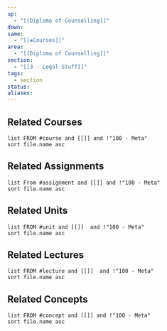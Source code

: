 ```yaml
---
up:
  - "[[Diploma of Counselling]]"
down: 
same:
  - "[[❀Courses]]"
area:
  - "[[Diploma of Counselling]]"
section:
  - "[[3 - Legal Stuff]]"
tags:
  - section
status: 
aliases:
---
```


## Related Courses
```dataview
list FROM #course and [[]] and !"100 - Meta"
sort file.name asc
```

## Related Assignments
```dataview
list From #assignment and [[]] and !"100 - Meta"
sort file.name asc
```

## Related Units
```dataview
list FROM #unit and [[]]  and !"100 - Meta"
sort file.name asc
```

## Related Lectures
```dataview
list FROM #lecture and [[]]  and !"100 - Meta"
sort file.name asc
```

## Related Concepts
```dataview
list FROM #concept and [[]] and !"100 - Meta"
sort file.name asc
```